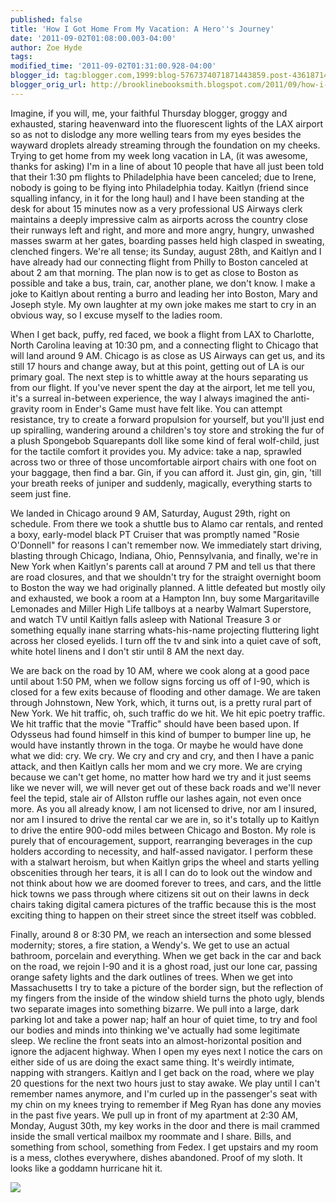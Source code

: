 ```yaml
---
published: false
title: 'How I Got Home From My Vacation: A Hero''s Journey'
date: '2011-09-02T01:08:00.003-04:00'
author: Zoe Hyde
tags:
modified_time: '2011-09-02T01:31:00.928-04:00'
blogger_id: tag:blogger.com,1999:blog-5767374071871443859.post-4361871446559168990
blogger_orig_url: http://brooklinebooksmith.blogspot.com/2011/09/how-i-got-home-from-my-vacation-heros.html
---
```

Imagine, if you will, me, your faithful Thursday blogger, groggy and exhausted, staring heavenward into the fluorescent lights of the LAX airport so as not to dislodge any more welling tears from my eyes besides the wayward droplets already streaming through the foundation on my cheeks. Trying to get home from my week long vacation in LA, (it was awesome, thanks for asking) I'm in a line of about 10 people that have all just been told that their 1:30 pm flights to Philadelphia have been canceled; due to Irene, nobody is going to be flying into Philadelphia today. Kaitlyn (friend since squalling infancy, in it for the long haul) and I have been standing at the desk for about 15 minutes now as a very professional US Airways clerk maintains a deeply impressive calm as airports across the country close their runways left and right, and more and more angry, hungry, unwashed masses swarm at her gates, boarding passes held high clasped in sweating, clenched fingers. We're all tense; its Sunday, august 28th, and Kaitlyn and I have already had our connecting flight from Philly to Boston canceled at about 2 am that morning. The plan now is to get as close to Boston as possible and take a bus, train, car, another plane, we don't know. I make a joke to Kaitlyn about renting a burro and leading her into Boston, Mary and Joseph style. My own laughter at my own joke makes me start to cry in an obvious way, so I excuse myself to the ladies room.

When I get back, puffy, red faced, we book a flight from LAX to Charlotte, North Carolina leaving at 10:30 pm, and a connecting flight to Chicago that will land around 9 AM. Chicago is as close as US Airways can get us, and its still 17 hours and change away, but at this point, getting out of LA is our primary goal. The next step is to whittle away at the hours separating us from our flight. If you've never spent the day at the airport, let me tell you, it's a surreal in-between experience, the way I always imagined the anti-gravity room in Ender's Game must have felt like. You can attempt resistance, try to create a forward propulsion for yourself, but you'll just end up spiralling, wandering around a children's toy store and stroking the fur of a plush Spongebob Squarepants doll like some kind of feral wolf-child, just for the tactile comfort it provides you. My advice: take a nap, sprawled across two or three of those uncomfortable airport chairs with one foot on your baggage, then find a bar. Gin, if you can afford it. Just gin, gin, gin, 'till your breath reeks of juniper and suddenly, magically, everything starts to seem just fine.

We landed in Chicago around 9 AM, Saturday, August 29th, right on schedule. From there we took a shuttle bus to Alamo car rentals, and rented a boxy, early-model black PT Cruiser that was promptly named "Rosie O'Donnell" for reasons I can't remember now. We immediately start driving, blasting through Chicago, Indiana, Ohio, Pennsylvania, and finally, we're in New York when Kaitlyn's parents call at around 7 PM and tell us that there are road closures, and that we shouldn't try for the straight overnight boom to Boston the way we had originally planned. A little defeated but mostly oily and exhausted, we book a room at a Hampton Inn, buy some Margaritaville Lemonades and Miller High Life tallboys at a nearby Walmart Superstore, and watch TV until Kaitlyn falls asleep with National Treasure 3 or something equally inane starring whats-his-name projecting fluttering light across her closed eyelids. I turn off the tv and sink into a quiet cave of soft, white hotel linens and I don't stir until 8 AM the next day.

We are back on the road by 10 AM, where we cook along at a good pace until about 1:50 PM, when we follow signs forcing us off of I-90, which is closed for a few exits because of flooding and other damage. We are taken through Johnstown, New York, which, it turns out, is a pretty rural part of New York. We hit traffic, oh, such traffic do we hit. We hit epic poetry traffic. We hit traffic that the movie "Traffic" should have been based upon. If Odysseus had found himself in this kind of bumper to bumper line up, he would have instantly thrown in the toga. Or maybe he would have done what we did: cry. We cry. We cry and cry and cry, and then I have a panic attack, and then Kaitlyn calls her mom and we cry more. We are crying because we can't get home, no matter how hard we try and it just seems like we never will, we will never get out of these back roads and we'll never feel the tepid, stale air of Allston ruffle our lashes again, not even once more. As you all already know, I am not licensed to drive, nor am I insured, nor am I insured to drive the rental car we are in, so it's totally up to Kaitlyn to drive the entire 900-odd miles between Chicago and Boston. My role is purely that of encouragement, support, rearranging beverages in the cup holders according to necessity, and half-assed navigator. I perform these with a stalwart heroism, but when Kaitlyn grips the wheel and starts yelling obscenities through her tears, it is all I can do to look out the window and not think about how we are doomed forever to trees, and cars, and the little hick towns we pass through where citizens sit out on their lawns in deck chairs taking digital camera pictures of the traffic because this is the most exciting thing to happen on their street since the street itself was cobbled.

Finally, around 8 or 8:30 PM, we reach an intersection and some blessed modernity; stores, a fire station, a Wendy's. We get to use an actual bathroom, porcelain and everything. When we get back in the car and back on the road, we rejoin I-90 and it is a ghost road, just our lone car, passing orange safety lights and the dark outlines of trees. When we get into Massachusetts I try to take a picture of the border sign, but the reflection of my fingers from the inside of the window shield turns the photo ugly, blends two separate images into something bizarre. We pull into a large, dark parking lot and take a power nap; half an hour of quiet time, to try and fool our bodies and minds into thinking we've actually had some legitimate sleep. We recline the front seats into an almost-horizontal position and ignore the adjacent highway. When I open my eyes next I notice the cars on either side of us are doing the exact same thing. It's weirdly intimate, napping with strangers. Kaitlyn and I get back on the road, where we play 20 questions for the next two hours just to stay awake. We play until I can't remember names anymore, and I'm curled up in the passenger's seat with my chin on my knees trying to remember if Meg Ryan has done any movies in the past five years. We pull up in front of my apartment at 2:30 AM, Monday, August 30th, my key works in the door and there is mail crammed inside the small vertical mailbox my roommate and I share. Bills, and something from school, something from Fedex. I get upstairs and my room is a mess, clothes everywhere, dishes abandoned. Proof of my sloth. It looks like a goddamn hurricane hit it.

![](http://img.photobucket.com/albums/v373/Nuhbrans/P1000631.jpg)